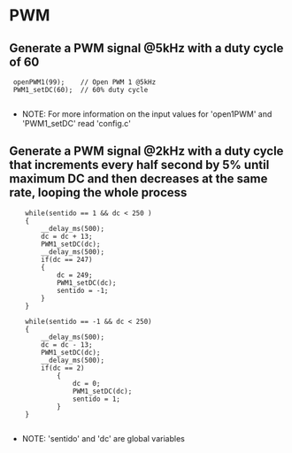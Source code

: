 # PWM 

## Generate a PWM signal @5kHz with a duty cycle of 60
```
 openPWM1(99);    // Open PWM 1 @5kHz
 PWM1_setDC(60);  // 60% duty cycle
    
```

* NOTE: For more information on the input values for 'open1PWM' and 'PWM1_setDC' read 'config.c'

## Generate a PWM signal @2kHz with a duty cycle that increments every half second by 5% until maximum DC and then decreases at the same rate, looping the whole process
```
    while(sentido == 1 && dc < 250 )
    {
        __delay_ms(500);
        dc = dc + 13;
        PWM1_setDC(dc);
        __delay_ms(500);
        if(dc == 247)
        {
            dc = 249;
            PWM1_setDC(dc);
            sentido = -1;
        }
    }

    while(sentido == -1 && dc < 250)
    {
        __delay_ms(500);
        dc = dc - 13;
        PWM1_setDC(dc);
        __delay_ms(500);
        if(dc == 2)
            {
                dc = 0;
                PWM1_setDC(dc);
                sentido = 1;
            }
    }
        
```
* NOTE: 'sentido' and 'dc' are global variables
